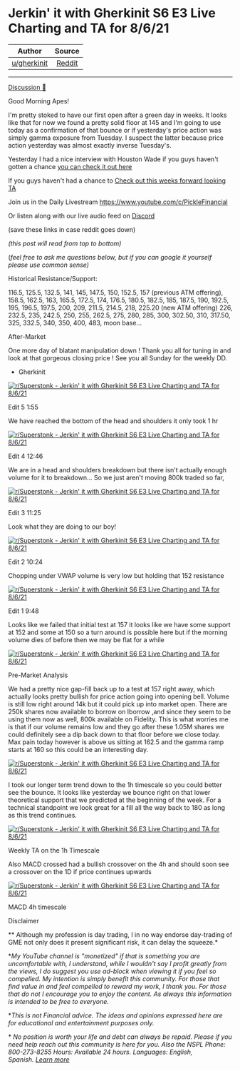 Jerkin' it with Gherkinit S6 E3 Live Charting and TA for 8/6/21
===============================================================

| Author       | Source       | 
| :-------------: |:-------------:|
|  [u/gherkinit](https://www.reddit.com/user/gherkinit/) | [Reddit](https://www.reddit.com/r/Superstonk/comments/oz5ykp/jerkin_it_with_gherkinit_s6_e3_live_charting_and/) | 

---

[Discussion 🦍](https://www.reddit.com/r/Superstonk/search?q=flair_name%3A%22Discussion%20%F0%9F%A6%8D%22&restrict_sr=1)

Good Morning Apes!

I'm pretty stoked to have our first open after a green day in weeks. It looks like that for now we found a pretty solid floor at 145 and I'm going to use today as a confirmation of that bounce or if yesterday's price action was simply gamma exposure from Tuesday. I suspect the latter because price action yesterday was almost exactly inverse Tuesday's.

Yesterday I had a nice interview with Houston Wade if you guys haven't gotten a chance [you can check it out here](https://www.youtube.com/watch?v=n-kxyyUweyI&list=PLLZAlefVs0gJCEi2OIKO1xdEnk3x1SMT5)

If you guys haven't had a chance to [Check out this weeks forward looking TA](https://www.reddit.com/r/Superstonk/comments/ow16bf/jerkin_it_with_gherkinit_forward_looking_ta_for/)

Join us in the Daily Livestream <https://www.youtube.com/c/PickleFinancial>

Or listen along with our live audio feed on [Discord](https://discord.gg/HbqnUVsSrH)

(save these links in case reddit goes down)

*(this post will read from top to bottom)*

(*feel free to ask me questions below, but if you can google it yourself please use common sense)*

Historical Resistance/Support:

116.5, 125.5, 132.5, 141, 145, 147.5, 150, 152.5, 157 (previous ATM offering), 158.5, 162.5, 163, 165.5, 172.5, 174, 176.5, 180.5, 182.5, 185, 187.5, 190, 192.5, 195, 196.5, 197.5, 200, 209, 211.5, 214.5, 218, 225.20 (new ATM offering) 226, 232.5, 235, 242.5, 250, 255, 262.5, 275, 280, 285, 300, 302.50, 310, 317.50, 325, 332.5, 340, 350, 400, 483, moon base...

After-Market

One more day of blatant manipulation down ! Thank you all for tuning in and look at that gorgeous closing price ! See you all Sunday for the weekly DD.

- Gherkinit

[![r/Superstonk - Jerkin' it with Gherkinit S6 E3 Live Charting and TA for 8/6/21](https://preview.redd.it/iu5vc6zcnsf71.png?width=703&format=png&auto=webp&s=b53916eddebb4c6a03534d210694424d85f35a24)](https://preview.redd.it/iu5vc6zcnsf71.png?width=703&format=png&auto=webp&s=b53916eddebb4c6a03534d210694424d85f35a24)

Edit 5 1:55

We have reached the bottom of the head and shoulders it only took 1 hr

[![r/Superstonk - Jerkin' it with Gherkinit S6 E3 Live Charting and TA for 8/6/21](https://preview.redd.it/3lnqcbbo0sf71.png?width=1629&format=png&auto=webp&s=9645b71387dd34782bf80b407c63c1ddf86a4622)](https://preview.redd.it/3lnqcbbo0sf71.png?width=1629&format=png&auto=webp&s=9645b71387dd34782bf80b407c63c1ddf86a4622)

Edit 4 12:46

We are in a head and shoulders breakdown but there isn't actually enough volume for it to breakdown... So we just aren't moving 800k traded so far,

[![r/Superstonk - Jerkin' it with Gherkinit S6 E3 Live Charting and TA for 8/6/21](https://preview.redd.it/bwjt926iorf71.png?width=1621&format=png&auto=webp&s=1070cf9dd082d2e3386050359d5b015c6034fa1e)](https://preview.redd.it/bwjt926iorf71.png?width=1621&format=png&auto=webp&s=1070cf9dd082d2e3386050359d5b015c6034fa1e)

Edit 3 11:25

Look what they are doing to our boy!

[![r/Superstonk - Jerkin' it with Gherkinit S6 E3 Live Charting and TA for 8/6/21](https://preview.redd.it/owy6gf7z9rf71.png?width=1635&format=png&auto=webp&s=e2b5c3220a0b944b8faafc8735a704e9f292498d)](https://preview.redd.it/owy6gf7z9rf71.png?width=1635&format=png&auto=webp&s=e2b5c3220a0b944b8faafc8735a704e9f292498d)

Edit 2 10:24

Chopping under VWAP volume is very low but holding that 152 resistance

[![r/Superstonk - Jerkin' it with Gherkinit S6 E3 Live Charting and TA for 8/6/21](https://preview.redd.it/1u3xifb5zqf71.png?width=1621&format=png&auto=webp&s=86f9d2ec074ba11bf2e60c9ebbc2eee872915915)](https://preview.redd.it/1u3xifb5zqf71.png?width=1621&format=png&auto=webp&s=86f9d2ec074ba11bf2e60c9ebbc2eee872915915)

Edit 1 9:48

Looks like we failed that initial test at 157 it looks like we have some support at 152 and some at 150 so a turn around is possible here but if the morning volume dies of before then we may be flat for a while

[![r/Superstonk - Jerkin' it with Gherkinit S6 E3 Live Charting and TA for 8/6/21](https://preview.redd.it/31l875htsqf71.png?width=1634&format=png&auto=webp&s=1baad123783cb7d3f2d68c6a4f71fb6778250e00)](https://preview.redd.it/31l875htsqf71.png?width=1634&format=png&auto=webp&s=1baad123783cb7d3f2d68c6a4f71fb6778250e00)

Pre-Market Analysis

We had a pretty nice gap-fill back up to a test at 157 right away, which actually looks pretty bullish for price action going into opening bell. Volume is still low right around 14k but it could pick up into market open. There are 250k shares now available to borrow on Iborrow ,and since they seem to be using them now as well, 800k available on Fidelity. This is what worries me is that if our volume remains low and they go after these 1.05M shares we could definitely see a dip back down to that floor before we close today. Max pain today however is above us sitting at 162.5 and the gamma ramp starts at 160 so this could be an interesting day.

[![r/Superstonk - Jerkin' it with Gherkinit S6 E3 Live Charting and TA for 8/6/21](https://preview.redd.it/1di8hv3hgqf71.png?width=1627&format=png&auto=webp&s=becb25bae65b046c1fdaf9f72f9e6d2dfa5adbd1)](https://preview.redd.it/1di8hv3hgqf71.png?width=1627&format=png&auto=webp&s=becb25bae65b046c1fdaf9f72f9e6d2dfa5adbd1)

I took our longer term trend down to the 1h timescale so you could better see the bounce. It looks like yesterday we bounce right on that lower theoretical support that we predicted at the beginning of the week. For a technical standpoint we look great for a fill all the way back to 180 as long as this trend continues.

[![r/Superstonk - Jerkin' it with Gherkinit S6 E3 Live Charting and TA for 8/6/21](https://preview.redd.it/70zc7mqfhqf71.png?width=2463&format=png&auto=webp&s=4d127358d86e0a493ffdbe47f1dbe1003053184e)](https://preview.redd.it/70zc7mqfhqf71.png?width=2463&format=png&auto=webp&s=4d127358d86e0a493ffdbe47f1dbe1003053184e)

Weekly TA on the 1h Timescale

Also MACD crossed had a bullish crossover on the 4h and should soon see a crossover on the 1D if price continues upwards

[![r/Superstonk - Jerkin' it with Gherkinit S6 E3 Live Charting and TA for 8/6/21](https://preview.redd.it/zd5t0cmwhqf71.png?width=1030&format=png&auto=webp&s=438aa8ae238607c3e085eeb51d131ead5211290e)](https://preview.redd.it/zd5t0cmwhqf71.png?width=1030&format=png&auto=webp&s=438aa8ae238607c3e085eeb51d131ead5211290e)

MACD 4h timescale

Disclaimer

** Although my profession is day trading, I in no way endorse day-trading of GME not only does it present significant risk, it can delay the squeeze.*

**My YouTube channel is "monetized" if that is something you are uncomfortable with, I understand, while I wouldn't say I profit greatly from the views, I do suggest you use ad-block when viewing it if you feel so compelled.* *My intention is simply benefit this community. For those that find value in and feel compelled to reward my work, I thank you. For those that do not I encourage you to enjoy the content. As always this information is intended to be free to everyone.*

**This is not Financial advice. The ideas and opinions expressed here are for educational and entertainment purposes only.*

* *No position is worth your life and debt can always be repaid. Please if you need help reach out this community is here for you. Also the NSPL Phone: 800-273-8255 Hours: Available 24 hours. Languages: English, Spanish.* [*Learn more*](https://suicidepreventionlifeline.org/)
